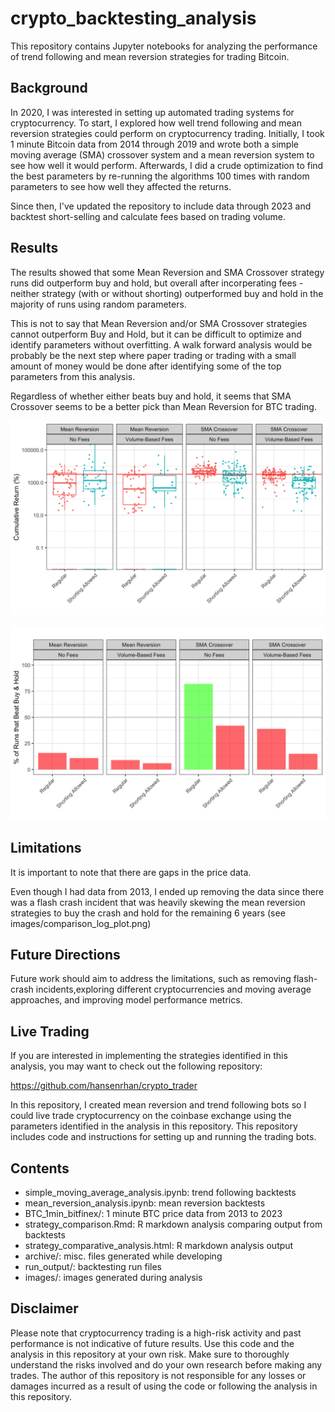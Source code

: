 # crypto_backtesting_analysis
This repository contains Jupyter notebooks for analyzing the performance of trend following and mean reversion strategies for trading Bitcoin.


## Background
In 2020, I was interested in setting up automated trading systems for cryptocurrency. To start, I explored how well trend following and mean reversion strategies could perform on cryptocurrency trading. Initially, I took 1 minute Bitcoin data from 2014 through 2019 and wrote both a simple moving average (SMA) crossover system and a mean reversion system to see how well it would perform. Afterwards, I did a crude optimization to find the best parameters by re-running the algorithms 100 times with random parameters to see how well they affected the returns. 


Since then, I've updated the repository to include data through 2023 and backtest short-selling and calculate fees based on trading volume. 


## Results
The results showed that some Mean Reversion and SMA Crossover strategy runs did outperform buy and hold, but overall after incorperating fees - neither strategy (with or without shorting) outperformed buy and hold in the majority of runs using random parameters.

This is not to say that Mean Reversion and/or SMA Crossover strategies cannot outperform Buy and Hold, but it can be difficult to optimize and identify parameters without overfitting. A walk forward analysis would be probably be the next step where paper trading or trading with a small amount of money would be done after identifying some of the top parameters from this analysis. 

Regardless of whether either beats buy and hold, it seems that SMA Crossover seems to be a better pick than Mean Reversion for BTC trading. 


![plot](/images/jun_13_boxplots.png)

![plot](/images/jun_13_barplots.png)

## Limitations
It is important to note that there are gaps in the price data. 

Even though I had data from 2013, I ended up removing the data since there was a flash crash incident that was heavily skewing the mean reversion strategies to buy the crash and hold for the remaining 6 years (see images/comparison_log_plot.png)

## Future Directions
Future work should aim to address the limitations, such as removing flash-crash incidents,exploring different cryptocurrencies and moving average approaches, and improving model performance metrics.

## Live Trading
If you are interested in implementing the strategies identified in this analysis, you may want to check out the following repository:

https://github.com/hansenrhan/crypto_trader

In this repository, I created mean reversion and trend following bots so I could live trade cryptocurrency on the coinbase exchange using the parameters identified in the analysis in this repository. This repository includes code and instructions for setting up and running the trading bots.

## Contents
- simple_moving_average_analysis.ipynb: trend following backtests  
- mean_reversion_analysis.ipynb: mean reversion backtests
- BTC_1min_bitfinex/: 1 minute BTC price data from 2013 to 2023
- strategy_comparison.Rmd: R markdown analysis comparing output from backtests
- strategy_comparative_analysis.html: R markdown analysis output
- archive/:  misc. files generated while developing
- run_output/: backtesting run files
- images/: images generated during analysis

## Disclaimer
Please note that cryptocurrency trading is a high-risk activity and past performance is not indicative of future results. Use this code and the analysis in this repository at your own risk. Make sure to thoroughly understand the risks involved and do your own research before making any trades. The author of this repository is not responsible for any losses or damages incurred as a result of using the code or following the analysis in this repository.